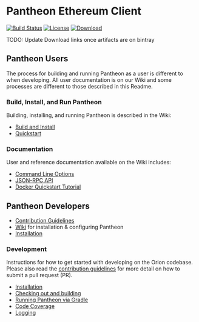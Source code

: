 # Pantheon Ethereum Client
 [![Build Status](http://forge-jenkins.kellstrand.com:8080/job/PegaSysEng%20Pantheon/job/master/badge/icon)](http://forge-jenkins.kellstrand.com:8080/job/PegaSysEng%20Pantheon/job/master/)
 [![License](https://img.shields.io/badge/License-Apache%202.0-blue.svg)](https://github.com/PegasysEng/pantheon/blob/master/LICENSE)
 [![Download](https://api.bintray.com/packages/consensys/binaries/pantheon/images/download.svg)](https://bintray.com/consensys/binaries/pantheon/_latestVersion)
 
 TODO: Update Download links once artifacts are on bintray

## Pantheon Users

The process for building and running Pantheon as a user is different to when developing. All user documentation is on our Wiki and some processes are different to those described in this Readme. 

### Build, Install, and Run Pantheon

Building, installing, and running Pantheon is described in the Wiki:
* [Build and Install](https://github.com/PegaSysEng/pantheon/wiki/Installation)
* [Quickstart](https://github.com/PegaSysEng/pantheon/wiki/Quickstart)

### Documentation 

User and reference documentation available on the Wiki includes:
* [Command Line Options](https://github.com/PegaSysEng/pantheon/wiki/Pantheon-CLI-Syntax)
* [JSON-RPC API](https://github.com/PegaSysEng/pantheon/wiki/JSON-RPC-API)
* [Docker Quickstart Tutorial](https://github.com/PegaSysEng/pantheon/wiki/Docker-Quickstart)

## Pantheon Developers

* [Contribution Guidelines](CONTRIBUTING.md)
* [Wiki](wiki/) for installation & configuring Pantheon
* [Installation](wiki/Installation)

### Development
Instructions for how to get started with developing on the Orion codebase. Please also read the 
[contribution guidelines](CONTRIBUTING.md) for more detail on how to submit a pull request (PR).

* [Installation](wiki/Installation)
* [Checking out and building](docs/development/building.md)
* [Running Pantheon via Gradle](docs/development/running-with-gradle.md)
* [Code Coverage](docs/development/code-coverage.md)
* [Logging](docs/development/logging.md)

